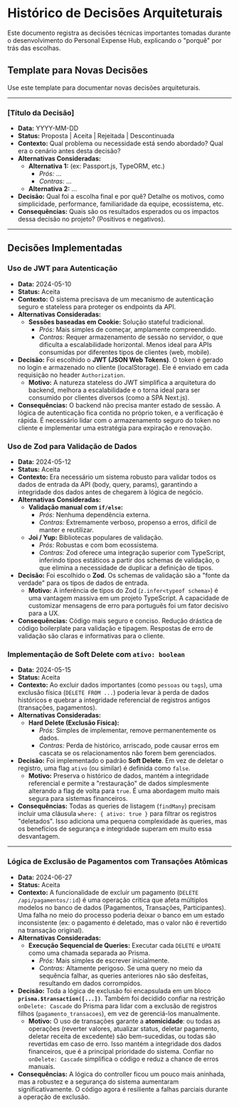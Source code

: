 # Histórico de Decisões Arquiteturais

Este documento registra as decisões técnicas importantes tomadas durante o desenvolvimento do Personal Expense Hub, explicando o "porquê" por trás das escolhas.

## Template para Novas Decisões

Use este template para documentar novas decisões arquiteturais.

---

### **[Título da Decisão]**

-   **Data:** YYYY-MM-DD
-   **Status:** Proposta | Aceita | Rejeitada | Descontinuada
-   **Contexto:** Qual problema ou necessidade está sendo abordado? Qual era o cenário antes desta decisão?
-   **Alternativas Consideradas:**
    -   **Alternativa 1:** (ex: Passport.js, TypeORM, etc.)
        -   *Prós:* ...
        -   *Contras:* ...
    -   **Alternativa 2:** ...
-   **Decisão:** Qual foi a escolha final e por quê? Detalhe os motivos, como simplicidade, performance, familiaridade da equipe, ecossistema, etc.
-   **Consequências:** Quais são os resultados esperados ou os impactos dessa decisão no projeto? (Positivos e negativos).

---

## Decisões Implementadas

### **Uso de JWT para Autenticação**

-   **Data:** 2024-05-10
-   **Status:** Aceita
-   **Contexto:** O sistema precisava de um mecanismo de autenticação seguro e stateless para proteger os endpoints da API.
-   **Alternativas Consideradas:**
    -   **Sessões baseadas em Cookie:** Solução stateful tradicional.
        -   *Prós:* Mais simples de começar, amplamente compreendido.
        -   *Contras:* Requer armazenamento de sessão no servidor, o que dificulta a escalabilidade horizontal. Menos ideal para APIs consumidas por diferentes tipos de clientes (web, mobile).
-   **Decisão:** Foi escolhido o **JWT (JSON Web Tokens)**. O token é gerado no login e armazenado no cliente (localStorage). Ele é enviado em cada requisição no header `Authorization`.
    -   **Motivo:** A natureza stateless do JWT simplifica a arquitetura do backend, melhora a escalabilidade e o torna ideal para ser consumido por clientes diversos (como a SPA Next.js).
-   **Consequências:** O backend não precisa manter estado de sessão. A lógica de autenticação fica contida no próprio token, e a verificação é rápida. É necessário lidar com o armazenamento seguro do token no cliente e implementar uma estratégia para expiração e renovação.

### **Uso de Zod para Validação de Dados**

-   **Data:** 2024-05-12
-   **Status:** Aceita
-   **Contexto:** Era necessário um sistema robusto para validar todos os dados de entrada da API (body, query, params), garantindo a integridade dos dados antes de chegarem à lógica de negócio.
-   **Alternativas Consideradas:**
    -   **Validação manual com `if/else`:**
        -   *Prós:* Nenhuma dependência externa.
        -   *Contras:* Extremamente verboso, propenso a erros, difícil de manter e reutilizar.
    -   **Joi / Yup:** Bibliotecas populares de validação.
        -   *Prós:* Robustas e com bom ecossistema.
        -   *Contras:* Zod oferece uma integração superior com TypeScript, inferindo tipos estáticos a partir dos schemas de validação, o que elimina a necessidade de duplicar a definição de tipos.
-   **Decisão:** Foi escolhido o **Zod**. Os schemas de validação são a "fonte da verdade" para os tipos de dados de entrada.
    -   **Motivo:** A inferência de tipos do Zod (`z.infer<typeof schema>`) é uma vantagem massiva em um projeto TypeScript. A capacidade de customizar mensagens de erro para português foi um fator decisivo para a UX.
-   **Consequências:** Código mais seguro e conciso. Redução drástica de código boilerplate para validação e tipagem. Respostas de erro de validação são claras e informativas para o cliente.

### **Implementação de Soft Delete com `ativo: boolean`**

-   **Data:** 2024-05-15
-   **Status:** Aceita
-   **Contexto:** Ao excluir dados importantes (como `pessoas` ou `tags`), uma exclusão física (`DELETE FROM ...`) poderia levar à perda de dados históricos e quebrar a integridade referencial de registros antigos (transações, pagamentos).
-   **Alternativas Consideradas:**
    -   **Hard Delete (Exclusão Física):**
        -   *Prós:* Simples de implementar, remove permanentemente os dados.
        -   *Contras:* Perda de histórico, arriscado, pode causar erros em cascata se os relacionamentos não forem bem gerenciados.
-   **Decisão:** Foi implementado o padrão **Soft Delete**. Em vez de deletar o registro, uma flag `ativo` (ou similar) é definida como `false`.
    -   **Motivo:** Preserva o histórico de dados, mantém a integridade referencial e permite a "restauração" de dados simplesmente alterando a flag de volta para `true`. É uma abordagem muito mais segura para sistemas financeiros.
-   **Consequências:** Todas as queries de listagem (`findMany`) precisam incluir uma cláusula `where: { ativo: true }` para filtrar os registros "deletados". Isso adiciona uma pequena complexidade às queries, mas os benefícios de segurança e integridade superam em muito essa desvantagem.

---

### **Lógica de Exclusão de Pagamentos com Transações Atômicas**

-   **Data:** 2024-06-27
-   **Status:** Aceita
-   **Contexto:** A funcionalidade de excluir um pagamento (`DELETE /api/pagamentos/:id`) é uma operação crítica que afeta múltiplos modelos no banco de dados (Pagamentos, Transações, Participantes). Uma falha no meio do processo poderia deixar o banco em um estado inconsistente (ex: o pagamento é deletado, mas o valor não é revertido na transação original).
-   **Alternativas Consideradas:**
    -   **Execução Sequencial de Queries:** Executar cada `DELETE` e `UPDATE` como uma chamada separada ao Prisma.
        -   *Prós:* Mais simples de escrever inicialmente.
        -   *Contras:* Altamente perigoso. Se uma query no meio da sequência falhar, as queries anteriores não são desfeitas, resultando em dados corrompidos.
-   **Decisão:** Toda a lógica de exclusão foi encapsulada em um bloco **`prisma.$transaction([...])`**. Também foi decidido confiar na restrição `onDelete: Cascade` do Prisma para lidar com a exclusão de registros filhos (`pagamento_transacoes`), em vez de gerenciá-los manualmente.
    -   **Motivo:** O uso de transações garante a **atomicidade**: ou todas as operações (reverter valores, atualizar status, deletar pagamento, deletar receita de excedente) são bem-sucedidas, ou todas são revertidas em caso de erro. Isso mantém a integridade dos dados financeiros, que é a principal prioridade do sistema. Confiar no `onDelete: Cascade` simplifica o código e reduz a chance de erros manuais.
-   **Consequências:** A lógica do controller ficou um pouco mais aninhada, mas a robustez e a segurança do sistema aumentaram significativamente. O código agora é resiliente a falhas parciais durante a operação de exclusão. 